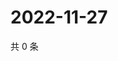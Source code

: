 # 2022-11-27

共 0 条

<!-- BEGIN WEIBO -->
<!-- 最后更新时间 Sun Nov 27 2022 17:00:52 GMT+0800 (China Standard Time) -->

<!-- END WEIBO -->
